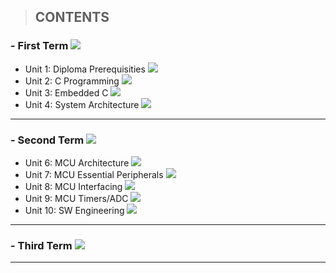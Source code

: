 > ##   **CONTENTS**




### - First Term   ![](https://progress-bar.dev/90/)
- Unit 1: Diploma Prerequisities ![](https://progress-bar.dev/100/)
- Unit 2: C Programming  ![](https://progress-bar.dev/99/)
- Unit 3: Embedded C ![](https://progress-bar.dev/100/)
- Unit 4: System Architecture  ![](https://progress-bar.dev/30/)



------------



### - Second Term   ![](https://progress-bar.dev/10/)

- Unit 6: MCU Architecture ![](https://progress-bar.dev/70/)
- Unit 7: MCU Essential Peripherals  ![](https://progress-bar.dev/0/)
- Unit 8: MCU Interfacing ![](https://progress-bar.dev/0/)
- Unit 9: MCU Timers/ADC  ![](https://progress-bar.dev/0/)
- Unit 10: SW Engineering  ![](https://progress-bar.dev/0/)



------------



### - Third Term   ![](https://progress-bar.dev/0/?title=Soon)




------------



